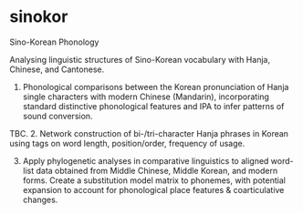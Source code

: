 # sinokor
Sino-Korean Phonology

Analysing linguistic structures of Sino-Korean vocabulary with Hanja, Chinese, and Cantonese. 
1. Phonological comparisons between the Korean pronunciation of Hanja single characters with modern Chinese (Mandarin), incorporating standard distinctive phonological features and IPA to infer patterns of sound conversion. 

TBC.
2. Network construction of bi-/tri-character Hanja phrases in Korean using tags on word length, position/order, frequency of usage. 

3. Apply phylogenetic analyses in comparative linguistics to aligned word-list data obtained from Middle Chinese, Middle Korean, and modern forms. Create a substitution model matrix to phonemes, with potential expansion to account for phonological place features & coarticulative changes. 
